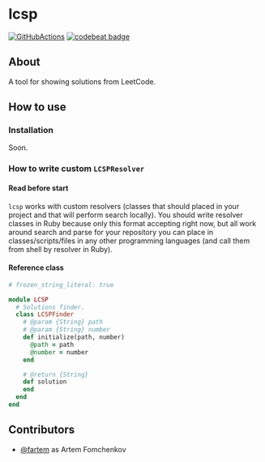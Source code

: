 # lcsp

[![GitHubActions](https://github.com/fartem/distincter2/workflows/Build/badge.svg)](https://github.com/fartem/distincter2/actions?branch=master)
[![codebeat badge](https://codebeat.co/badges/eca07972-3b5a-4b3c-a424-a277ce8128b7)](https://codebeat.co/projects/github-com-fartem-lcsp-master)

## About

A tool for showing solutions from LeetCode.

## How to use

### Installation

Soon.

### How to write custom `LCSPResolver`

#### Read before start

`lcsp` works with custom resolvers (classes that should placed in your project and that will perform search locally).
You should write resolver classes in Ruby because only this format accepting right now, but all work around search and
parse for your repository you can place in classes/scripts/files in any other programming languages (and call them from
shell by resolver in Ruby).

#### Reference class

```ruby
# frozen_string_literal: true

module LCSP
  # Solutions finder.
  class LCSPFinder
    # @param {String} path
    # @param {String} number
    def initialize(path, number)
      @path = path
      @number = number
    end

    # @return {String}
    def solution
    end
  end
end
```

## Contributors

* [@fartem](https://github.com/fartem) as Artem Fomchenkov
